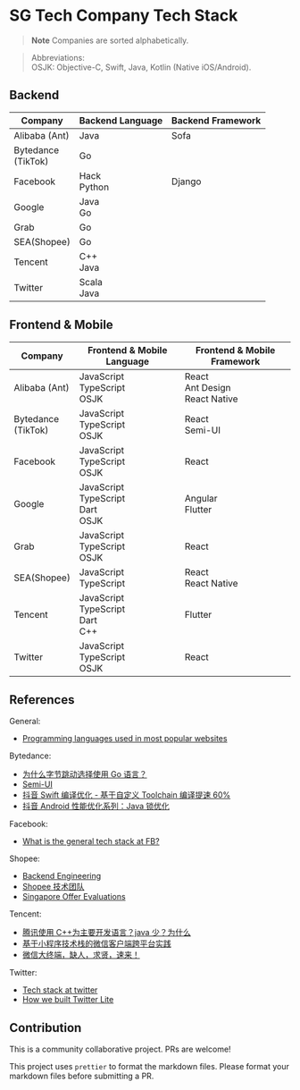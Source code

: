 # SG Tech Company Tech Stack

> **Note** Companies are sorted alphabetically.

> Abbreviations:<br/>OSJK: Objective-C, Swift, Java, Kotlin (Native iOS/Android).

## Backend

| Company                | Backend Language | Backend Framework |
| ---------------------- | ---------------- | ----------------- |
| Alibaba (Ant)          | Java             | Sofa              |
| Bytedance<br/>(TikTok) | Go               |                   |
| Facebook               | Hack<br/>Python  | Django            |
| Google                 | Java<br/>Go      |                   |
| Grab                   | Go               |                   |
| SEA(Shopee)            | Go               |                   |
| Tencent                | C++<br/>Java     |                   |
| Twitter                | Scala<br/>Java   |                   |

## Frontend & Mobile

| Company                | Frontend & Mobile Language                  | Frontend & Mobile Framework           |
| ---------------------- | ------------------------------------------- | ------------------------------------- |
| Alibaba (Ant)          | JavaScript<br/>TypeScript<br/>OSJK          | React<br/>Ant Design<br/>React Native |
| Bytedance<br/>(TikTok) | JavaScript<br/>TypeScript<br/>OSJK          | React<br/>Semi-UI                     |
| Facebook               | JavaScript<br/>TypeScript<br/>OSJK          | React                                 |
| Google                 | JavaScript<br/>TypeScript<br/>Dart<br/>OSJK | Angular<br/>Flutter                   |
| Grab                   | JavaScript<br/>TypeScript<br/>OSJK          | React                                 |
| SEA(Shopee)            | JavaScript<br/>TypeScript                   | React<br/>React Native                |
| Tencent                | JavaScript<br/>TypeScript<br/>Dart<br/>C++  | Flutter                               |
| Twitter                | JavaScript<br/>TypeScript<br/>OSJK          | React                                 |

## References

General:

- [Programming languages used in most popular websites](https://en.wikipedia.org/wiki/Programming_languages_used_in_most_popular_websites)

Bytedance:

- [为什么字节跳动选择使用 Go 语言？](https://www.zhihu.com/question/353085825)
- [Semi-UI](https://github.com/DouyinFE/semi-design)
- [抖音 Swift 编译优化 - 基于自定义 Toolchain 编译提速 60%](https://blog.csdn.net/ByteDanceTech/article/details/130120509?spm=1001.2014.3001.5501)
- [抖音 Android 性能优化系列：Java 锁优化](https://blog.csdn.net/ByteDanceTech/article/details/125863436?spm=1001.2014.3001.5501)

Facebook:

- [What is the general tech stack at FB?](https://www.teamblind.com/post/What-is-the-general-tech-stack-at-FB-3FgM74ir)

Shopee:

- [Backend Engineering](https://careers.shopee.sg/blog/2021/04/30/backend-engineering/)
- [Shopee 技术团队](https://segmentfault.com/u/techatshopee)
- [Singapore Offer Evaluations](https://www.teamblind.com/post/Singapore-Offer-Evaluations-bJJnmFGa)

Tencent:

- [腾讯使用 C++为主要开发语言？java 少？为什么](https://www.zhihu.com/question/30918223)
- [基于小程序技术栈的微信客户端跨平台实践](https://cloud.tencent.com/developer/article/1454496)
- [微信大终端，缺人，求贤，速来！](https://cloud.tencent.com/developer/article/1595767)

Twitter:

- [Tech stack at twitter](https://www.teamblind.com/post/Tech-stack-at-twitter-NePrdZEh)
- [How we built Twitter Lite](https://blog.twitter.com/engineering/en_us/topics/open-source/2017/how-we-built-twitter-lite)

## Contribution

This is a community collaborative project. PRs are welcome!

This project uses `prettier` to format the markdown files. Please format your markdown files before submitting a PR.
